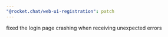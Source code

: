 ```yaml
---
"@rocket.chat/web-ui-registration": patch
---
```


fixed the login page crashing when receiving unexpected errors
